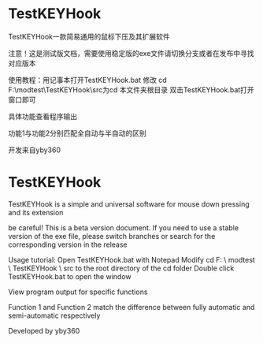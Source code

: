 # TestKEYHook
TestKEYHook一款简易通用的鼠标下压及其扩展软件

注意！这是测试版文档，需要使用稳定版的exe文件请切换分支或者在发布中寻找对应版本

使用教程：用记事本打开TestKEYHook.bat
修改 cd F:\modtest\TestKEYHook\src为cd 本文件夹根目录
双击TestKEYHook.bat打开窗口即可

具体功能查看程序输出

功能1与功能2分别匹配全自动与半自动的区别

开发来自yby360

# TestKEYHook
TestKEYHook is a simple and universal software for mouse down pressing and its extension

be careful! This is a beta version document. If you need to use a stable version of the exe file, please switch branches or search for the corresponding version in the release

Usage tutorial: Open TestKEYHook.bat with Notepad
Modify cd F: \ modtest \ TestKEYHook \ src to the root directory of the cd folder
Double click TestKEYHook.bat to open the window

View program output for specific functions

Function 1 and Function 2 match the difference between fully automatic and semi-automatic respectively

Developed by yby360

